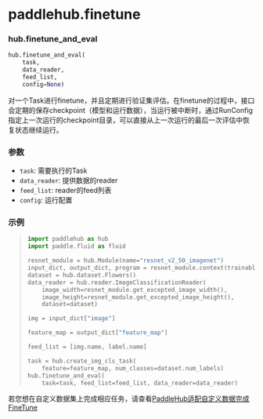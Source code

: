 # paddlehub.finetune

### hub.finetune_and_eval
```python
hub.finetune_and_eval(
    task,
    data_reader,
    feed_list,
    config=None)
```
对一个Task进行finetune，并且定期进行验证集评估。在finetune的过程中，接口会定期的保存checkpoint（模型和运行数据），当运行被中断时，通过RunConfig指定上一次运行的checkpoint目录，可以直接从上一次运行的最后一次评估中恢复状态继续运行。

### 参数
* `task`: 需要执行的Task
* `data_reader`: 提供数据的reader
* `feed_list`: reader的feed列表
* `config`: 运行配置

### 示例
> ```python
> import paddlehub as hub
> import paddle.fluid as fluid
>
> resnet_module = hub.Module(name="resnet_v2_50_imagenet")
> input_dict, output_dict, program = resnet_module.context(trainable=True)
> dataset = hub.dataset.Flowers()
> data_reader = hub.reader.ImageClassificationReader(
>     image_width=resnet_module.get_excepted_image_width(),
>     image_height=resnet_module.get_excepted_image_height(),
>     dataset=dataset)
>
> img = input_dict["image"]
>
> feature_map = output_dict["feature_map"]
>
> feed_list = [img.name, label.name]
>
> task = hub.create_img_cls_task(
>     feature=feature_map, num_classes=dataset.num_labels)
> hub.finetune_and_eval(
>     task=task, feed_list=feed_list, data_reader=data_reader)
> ```


若您想在自定义数据集上完成相应任务，请查看[PaddleHub适配自定义数据完成FineTune](https://github.com/PaddlePaddle/PaddleHub/tree/release/v0.5.0/docs/turtorial/user_define_dataset.md)
